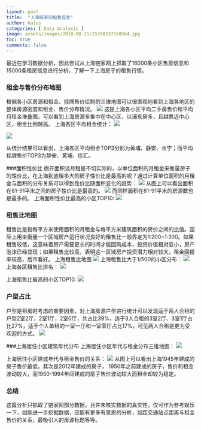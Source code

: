 ```yaml
---
layout: post
title:  "上海链家网租售信息"
author: kaius
categories: [ Data Analysis ]
image: assets/images/2018-08-11/15338237558564.jpg
toc: true
comments: false
---
```


最近在学习数据分析，因此尝试从上海链家网上抓取了16000条小区售房信息和15000条租房信息进行分析，了解一下上海房子的租售行情。

### 租金与售价分布地图
根据各小区房源和租金、挂牌售价绘制的三维地图可以很直观地看到上海各地区的整体房源密度和租金、售价分布情况。
![]({{site.baseurl}}/assets/images/2018-08-11/15338237558564.jpg)
这是上海各小区平均二手房售价和平均月租金堆叠图，可以看到上海房源多集中在中心区，以浦东居多，且越靠近中心区，租金比例越高。
上海各区平均租金统计：
![]({{site.baseurl}}/assets/images/2018-08-11/15338277938247.jpg)

![]({{site.baseurl}}/assets/images/2018-08-11/15338277258258.jpg)

从统计结果可以看出，上海各区平均租金TOP3分别为黄埔、静安、长宁；而平均挂牌售价TOP3为静安、黄埔、徐汇。

###面积性价比
抛开面积谈月租是不切实际的，以单位面积的月租金来衡量房子的性价比，在上海到底租多大的房子性价比是最高的呢？通过计算单位面积的月租金与面积的分布关系可以得到性价比随面积变化的趋势：
![]({{site.baseurl}}/assets/images/2018-08-11/15338292258335.jpg)
从图上可以看出面积在81-91平米之间的房子性价比是最高的。
![]({{site.baseurl}}/assets/images/2018-08-11/15338293192425.jpg)
而同样面积在81-91平米的房源数也是最多的。
上海面积性价比最高的小区TOP10:
![]({{site.baseurl}}/assets/images/2018-08-11/15338556293157.jpg)

### 租售比地图
租售比是指每平方米使用面积的月租金与每平方米建筑面积的房价之间的比值。国际上用来衡量一个区域房产运行状况良好的租售比一般界定为1:200~1:300。如果租售较低，这意味着房产需要更长的时间才能回购成本，投资价值相对变小，房产泡沫已经显现；如果租售比较高，表明这一区域房产投资潜力相对较大，租金回报率较高，后市看好。
上海租售比地图
![]({{site.baseurl}}/assets/images/2018-08-11/15338261290099.jpg)
上海租售比大于1/500的小区分布：
![]({{site.baseurl}}/assets/images/2018-08-11/15338267296941.jpg)
上海各区租售比排名：
![]({{site.baseurl}}/assets/images/2018-08-11/15338276583241.jpg)

上海租售比最高的小区TOP10:
![]({{site.baseurl}}/assets/images/2018-08-11/15338275917329.jpg)

### 户型占比
户型是租房时考虑的重要因素，对上海房源户型进行统计可以发现适于两人合租的户型2室2厅，2室1厅，2室0厅，共占比39%，适于3人合租的3室2厅、3室1厅占比27%，适于个人单租的一室一厅和一室零厅占比17%，可见两人合租是更为受欢迎的方式。
![]({{site.baseurl}}/assets/images/2018-08-11/15338319294463.jpg)

###上海居住小区建筑年代分布
上海居住小区年代与租金分布三维地图：
![](m{{site.baseurl}}/assets/images/2018-08-11/15338596730366.jpg)


上海居住小区建成年代与租金售价的关系：
![]({{site.baseurl}}/assets/images/2018-08-11/15338331183872.jpg)
从图上可以看出上海1945年建成的房子售价最低，其次是2012年建成的房子， 1950年之前建成的房子，售价和租金波动较大，而1950-1994年间建成的房子售价波动较大而租金却较为稳定。

### 总结
这篇分析只抓取了链家网部分数据，且并未核实数据的真实性，仅可作为参考娱乐一下，如能进一步挖掘数据，应能有更多有意思的分析，如距交通站点距离与租金售价的关系，最吸引人的房源标题等等。
